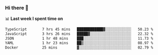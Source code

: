 ### Hi there 👋

<!--
**DBvc/DBvc** is a ✨ _special_ ✨ repository because its `README.md` (this file) appears on your GitHub profile.

Here are some ideas to get you started:

- 🔭 I’m currently working on ...
- 🌱 I’m currently learning ...
- 👯 I’m looking to collaborate on ...
- 🤔 I’m looking for help with ...
- 💬 Ask me about ...
- 📫 How to reach me: ...
- 😄 Pronouns: ...
- ⚡ Fun fact: ...
-->

📊 **Last week I spent time on**
<!--START_SECTION:waka-->

```txt
TypeScript       7 hrs 45 mins   ████████████▓░░░░░░░░░░░░   50.23 %
JavaScript       3 hrs 26 mins   █████▓░░░░░░░░░░░░░░░░░░░   22.32 %
JSON             1 hr 48 mins    ███░░░░░░░░░░░░░░░░░░░░░░   11.73 %
YAML             1 hr 23 mins    ██▒░░░░░░░░░░░░░░░░░░░░░░   08.97 %
Docker           25 mins         ▓░░░░░░░░░░░░░░░░░░░░░░░░   02.79 %
```

<!--END_SECTION:waka-->
